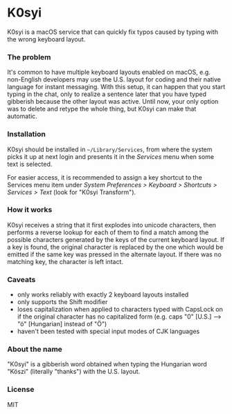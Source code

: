 # K0syi

K0syi is a macOS service that can quickly fix typos caused by typing with the wrong keyboard layout.

### The problem

It's common to have multiple keyboard layouts enabled on macOS, e.g. non-English developers may use the U.S. layout for coding and their native language for instant messaging. With this setup, it can happen that you start typing in the chat, only to realize a sentence later that you have typed gibberish because the other layout was active. Until now, your only option was to delete and retype the whole thing, but K0syi can make that automatic.

### Installation

K0syi should be installed in `~/Library/Services`, from where the system picks it up at next login and presents it in the _Services_ menu when some text is selected.

For easier access, it is recommended to assign a key shortcut to the Services menu item under _System Preferences > Keyboard > Shortcuts > Services > Text_ (look for "K0syi Transform").

### How it works

K0syi receives a string that it first explodes into unicode characters, then performs a reverse lookup for each of them to find a match among the possible characters generated by the keys of the current keyboard layout. If a key is found, the original character is replaced by the one which would be emitted if the same key was pressed in the alternate layout. If there was no matching key, the character is left intact.

### Caveats

- only works reliably with exactly 2 keyboard layouts installed
- only supports the Shift modifier
- loses capitalization when applied to characters typed with CapsLock on if the original character has no capitalized form (e.g. caps "0" [U.S.] --> "ö" [Hungarian] instead of "Ö")
- haven't been tested with special input modes of CJK languages

### About the name

"K0syi" is a gibberish word obtained when typing the Hungarian word "Köszi" (literally "thanks") with the U.S. layout.

### License

MIT
